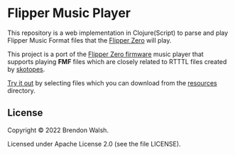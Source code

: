# Flipper Music Player

This repository is a web implementation in Clojure(Script) to parse and play Flipper Music Format files that the [Flipper Zero](https://flipperzero.one) will play.

This project is a port of the [Flipper Zero firmware](https://github.com/flipperdevices/flipperzero-firmware/tree/dev/applications/music_player) music player that supports playing **FMF** files which are closely related to RTTTL files created by [skotopes](https://github.com/skotopes).

[Try it out](https://niamu.github.io/flipper-music-player/) by selecting files which you can download from the [resources](https://github.com/niamu/flipper-music-player/tree/main/resources) directory.

## License

Copyright © 2022 Brendon Walsh.

Licensed under Apache License 2.0 (see the file LICENSE).

